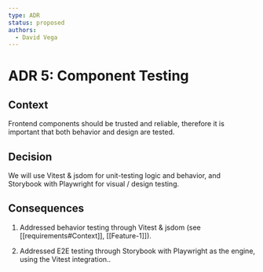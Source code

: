 ```yaml
---
type: ADR
status: proposed
authors:
  - David Vega
---
```


# ADR 5: Component Testing

## Context

Frontend components should be trusted and reliable, therefore it is important that both behavior and design are tested.

## Decision

We will use Vitest & jsdom for unit-testing logic and behavior, and Storybook with Playwright for visual / design testing.

## Consequences

1. Addressed behavior testing through Vitest & jsdom (see [[requirements#Context]], [[Feature-1]]).

2. Addressed E2E testing through Storybook with Playwright as the engine, using the Vitest integration..